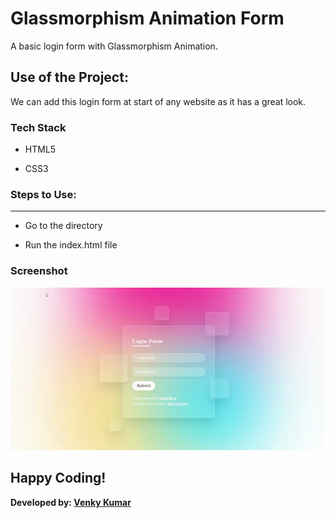 # Glassmorphism Animation Form 
A basic login form with Glassmorphism Animation.

## Use of the Project:
We can add this login form at start of any website as it has a great look.

### Tech Stack
* HTML5

* CSS3


### Steps to Use:

---
- Go to the directory

- Run the index.html file

### Screenshot 

![Screenshot](Screen.gif)

## Happy Coding!

<strong>Developed by: <a href="https://github.com/BoddepallyVenkatesh06">Venky Kumar</a>


